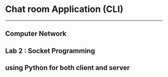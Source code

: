 # Chat room Application (CLI)
---
## Computer Network
## Lab 2 : Socket Programming
## using Python for both client and server
